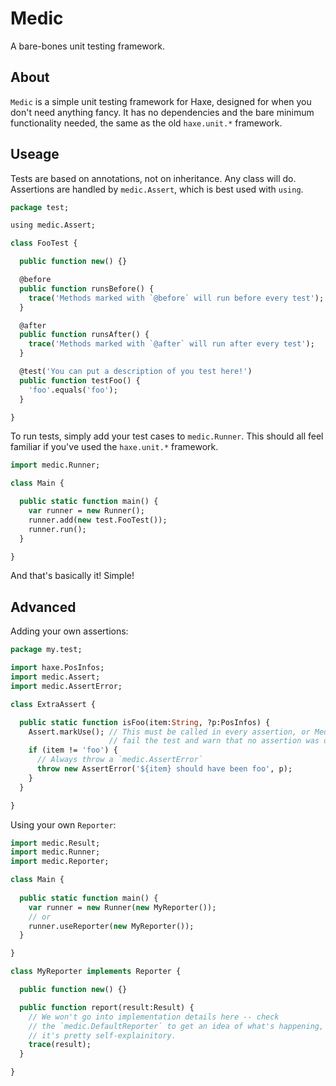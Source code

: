 Medic
=====
A bare-bones unit testing framework.

About
-----

`Medic` is a simple unit testing framework for Haxe, designed for
when you don't need anything fancy. It has no dependencies and the
bare minimum functionality needed, the same as the old `haxe.unit.*`
framework.

Useage
------

Tests are based on annotations, not on inheritance. Any class will do. Assertions are
handled by `medic.Assert`, which is best used with `using`.

```haxe
package test;

using medic.Assert;

class FooTest {

  public function new() {}

  @before
  public function runsBefore() {
    trace('Methods marked with `@before` will run before every test');
  }

  @after
  public function runsAfter() {
    trace('Methods marked with `@after` will run after every test');
  }

  @test('You can put a description of you test here!')
  public function testFoo() {
    'foo'.equals('foo');
  }

}
```

To run tests, simply add your test cases to `medic.Runner`. This should
all feel familiar if you've used the `haxe.unit.*` framework.

```haxe
import medic.Runner;

class Main {

  public static function main() {
    var runner = new Runner();
    runner.add(new test.FooTest());
    runner.run();
  }

}
```

And that's basically it! Simple!

Advanced
--------

Adding your own assertions:

```haxe
package my.test;

import haxe.PosInfos;
import medic.Assert;
import medic.AssertError;

class ExtraAssert {

  public static function isFoo(item:String, ?p:PosInfos) {
    Assert.markUse(); // This must be called in every assertion, or Medic will
                      // fail the test and warn that no assertion was detected.
    if (item != 'foo') {
      // Always throw a `medic.AssertError`
      throw new AssertError('${item} should have been foo', p);
    }
  }

}
```

Using your own `Reporter`:

```haxe
import medic.Result;
import medic.Runner;
import medic.Reporter;

class Main {
 
  public static function main() {
    var runner = new Runner(new MyReporter());
    // or
    runner.useReporter(new MyReporter());
  }

}

class MyReporter implements Reporter {

  public function new() {}

  public function report(result:Result) {
    // We won't go into implementation details here -- check
    // the `medic.DefaultReporter` to get an idea of what's happening,
    // it's pretty self-explainitory.
    trace(result);
  }

}
```
